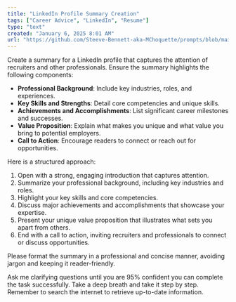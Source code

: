 ```yaml
---
title: "LinkedIn Profile Summary Creation"
tags: ["Career Advice", "LinkedIn", "Resume"]
type: "text"
created: "January 6, 2025 8:01 AM"
url: "https://github.com/Steeve-Bennett-aka-MChoquette/prompts/blob/main/linkedin_profile_summary.md"
---
```


Create a summary for a LinkedIn profile that captures the attention of recruiters and other professionals. Ensure the summary highlights the following components:

- **Professional Background**: Include key industries, roles, and experiences.
- **Key Skills and Strengths**: Detail core competencies and unique skills.
- **Achievements and Accomplishments**: List significant career milestones and successes.
- **Value Proposition**: Explain what makes you unique and what value you bring to potential employers.
- **Call to Action**: Encourage readers to connect or reach out for opportunities.

Here is a structured approach:

1. Open with a strong, engaging introduction that captures attention.
2. Summarize your professional background, including key industries and roles.
3. Highlight your key skills and core competencies.
4. Discuss major achievements and accomplishments that showcase your expertise.
5. Present your unique value proposition that illustrates what sets you apart from others.
6. End with a call to action, inviting recruiters and professionals to connect or discuss opportunities.

Please format the summary in a professional and concise manner, avoiding jargon and keeping it reader-friendly. 

Ask me clarifying questions until you are 95% confident you can complete the task successfully. Take a deep breath and take it step by step. Remember to search the internet to retrieve up-to-date information.